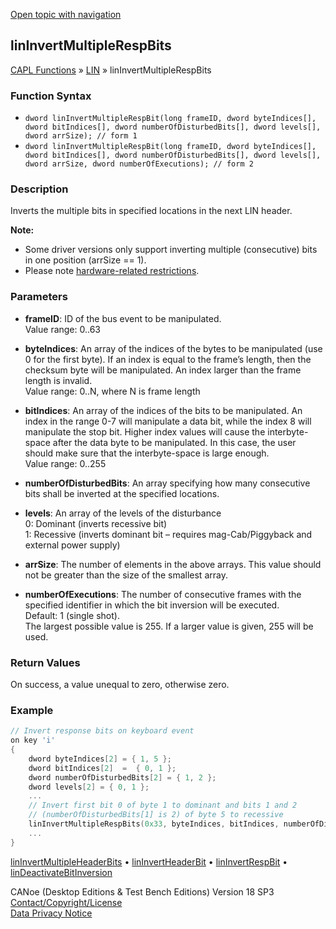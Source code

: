 [Open topic with navigation](../../../../../CANoeDEFamily.htm#Topics/CAPLFunctions/LIN/Functions/CAPLfunctionLINInvertMultipleRespBits.md)

## linInvertMultipleRespBits

[CAPL Functions](../../CAPLfunctions.md) » [LIN](../CAPLfunctionsLINOverview.md) » linInvertMultipleRespBits

### Function Syntax

- `dword linInvertMultipleRespBit(long frameID, dword byteIndices[], dword bitIndices[], dword numberOfDisturbedBits[], dword levels[], dword arrSize); // form 1`
- `dword linInvertMultipleRespBit(long frameID, dword byteIndices[], dword bitIndices[], dword numberOfDisturbedBits[], dword levels[], dword arrSize, dword numberOfExecutions); // form 2`

### Description

Inverts the multiple bits in specified locations in the next LIN header.

**Note:**

- Some driver versions only support inverting multiple (consecutive) bits in one position (arrSize == 1).
- Please note [hardware-related restrictions](../../../CANoeCANalyzer/FunctionBlocks/LINDisturbanceBlock/LINDisturbanceBlockRestrictions.md).

### Parameters

- **frameID**: ID of the bus event to be manipulated.  
  Value range: 0..63

- **byteIndices**: An array of the indices of the bytes to be manipulated (use 0 for the first byte). If an index is equal to the frame’s length, then the checksum byte will be manipulated. An index larger than the frame length is invalid.  
  Value range: 0..N, where N is frame length

- **bitIndices**: An array of the indices of the bits to be manipulated. An index in the range 0-7 will manipulate a data bit, while the index 8 will manipulate the stop bit. Higher index values will cause the interbyte-space after the data byte to be manipulated. In this case, the user should make sure that the interbyte-space is large enough.  
  Value range: 0..255

- **numberOfDisturbedBits**: An array specifying how many consecutive bits shall be inverted at the specified locations.

- **levels**: An array of the levels of the disturbance  
  0: Dominant (inverts recessive bit)  
  1: Recessive (inverts dominant bit – requires mag-Cab/Piggyback and external power supply)

- **arrSize**: The number of elements in the above arrays. This value should not be greater than the size of the smallest array.

- **numberOfExecutions**: The number of consecutive frames with the specified identifier in which the bit inversion will be executed.  
  Default: 1 (single shot).  
  The largest possible value is 255. If a larger value is given, 255 will be used.

### Return Values

On success, a value unequal to zero, otherwise zero.

### Example

```c
// Invert response bits on keyboard event
on key 'i'
{
    dword byteIndices[2] = { 1, 5 };
    dword bitIndices[2]  =  { 0, 1 };
    dword numberOfDisturbedBits[2] = { 1, 2 };
    dword levels[2] = { 0, 1 };
    ...
    // Invert first bit 0 of byte 1 to dominant and bits 1 and 2
    // (numberOfDisturbedBits[1] is 2) of byte 5 to recessive
    linInvertMultipleRespBits(0x33, byteIndices, bitIndices, numberOfDisturbedBits, levels, 2);
    ...
}
```

[linInvertMultipleHeaderBits](CAPLfunctionLINInvertMultipleHeaderBits.md) • [linInvertHeaderBit](CAPLfunctionLINInvertHeaderBit.md) • [linInvertRespBit](CAPLfunctionLINInvertRespBit.md) • [linDeactivateBitInversion](CAPLfunctionLINDeactivateBitInversion.md)

CANoe (Desktop Editions & Test Bench Editions) Version 18 SP3  
[Contact/Copyright/License](../../../Shared/ContactCopyrightLicense.md)  
[Data Privacy Notice](https://www.vector.com/int/en/company/get-info/privacy-policy/)
